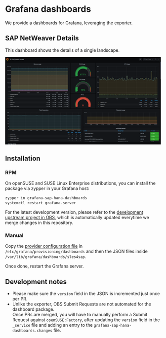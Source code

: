 # Grafana dashboards

We provide a dashboards for Grafana, leveraging the exporter.


## SAP NetWeaver Details

This dashboard shows the details of a single landscape.

![SAP HANA Details](screenshot-details.png)


## Installation

### RPM 

On openSUSE and SUSE Linux Enterprise distributions, you can install the package via zypper in your Grafana host:
```
zypper in grafana-sap-hana-dashboards
systemctl restart grafana-server
```

For the latest development version, please refer to the [development upstream project in OBS](https://build.opensuse.org/project/show/network:ha-clustering:sap-deployments:devel), which is automatically updated everytime we merge changes in this repository. 

### Manual

Copy the [provider configuration file](https://build.opensuse.org/package/view_file/network:ha-clustering:sap-deployments:devel/grafana-sap-providers/provider-sles4sap.yaml?expand=1) in `/etc/grafana/provisioning/dashboards` and then the JSON files inside `/var/lib/grafana/dashboards/sles4sap`.

Once done, restart the Grafana server.


## Development notes

- Please make sure the `version` field in the JSON is incremented just once per PR.
- Unlike the exporter, OBS Submit Requests are not automated for the dashboard package.  
  Once PRs are merged, you will have to manually perform a Submit Request against `openSUSE:Factory`, after updating the `version` field in the `_service` file and adding an entry to the `grafana-sap-hana-dashboards.changes` file.    
